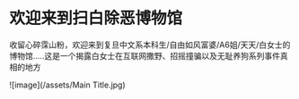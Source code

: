 # 欢迎来到扫白除恶博物馆

收留心碎霂山粉，欢迎来到复旦中文系本科生/自由如风富婆/A6姐/天天/白女士的博物馆…..这是一个揭露白女士在互联网撒野、招摇撞骗以及无耻养狗系列事件真相的地方


![image](/assets/Main Title.jpg)
